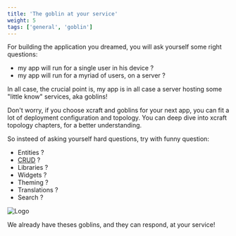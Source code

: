 ```yaml
---
title: 'The goblin at your service'
weight: 5
tags: ['general', 'goblin']
---
```


For building the application you dreamed, you will ask yourself some right
questions:

- my app will run for a single user in his device ?
- my app will run for a myriad of users, on a server ?

In all case, the crucial point is, my app is in all case a server hosting some
"little know" services, aka goblins!

Don't worry, if you choose xcraft and goblins for your next app, you can fit a
lot of deployment configuration and topology. You can deep dive into xcraft
topology chapters, for a better understanding.

So insteed of asking yourself hard questions, try with funny question:

- Entities ?
- [CRUD][1] ?
- Libraries ?
- Widgets ?
- Theming ?
- Translations ?
- Search ?

![Logo](/img/goblin-blupi-service.png?width=700px&lightbox=false)

We already have theses goblins, and they can respond, at your service!

[1]: https://en.wikipedia.org/wiki/Create,_read,_update_and_delete
